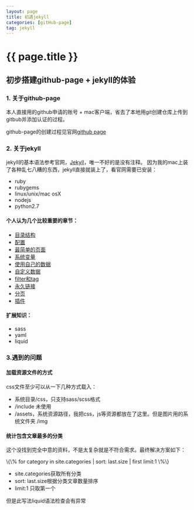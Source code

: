 ```yaml
---
layout: page
title: 初遇jekyll
categories: [gitHub-page]
tag: jekyll
---
```


# {{ page.title }}

## 初步搭建github-page + jekyll的体验

### 1. 关于github-page

本人直接用的github申请的账号 + mac客户端，省去了本地用git创建仓库上传到gitbub并添加认证的过程。

github-page的创建过程见官网[github page](https://pages.github.com/ "GitHub Page")

### 2. 关于jekyll

jekyll的基本语法参考官网，[Jekyll](https://jekyllrb.com/docs/ "Jekyll")，唯一不好的是没有注释。
因为我的mac上装了各种乱七八糟的东西，jekyll直接就装上了，看官网需要已安装：

*   ruby
*   rubygems
*   linux/unix/mac osX
*   nodejs
*   python2.7

#### 个人认为几个比较重要的章节：

*   [目录结构](https://jekyllrb.com/docs/structure/ "structure")
*   [配置](https://jekyllrb.com/docs/configuration/ "configuration")
*   [最简单的页面](https://jekyllrb.com/docs/posts/ "posts")
*   [系统变量](https://jekyllrb.com/docs/variables/ "variables")
*   [使用自己的数据](https://jekyllrb.com/docs/collections/ "collections")
*   [自定义数据](https://jekyllrb.com/docs/datafiles/ "datafiles")
*   [filter和tag](https://jekyllrb.com/docs/templates/ "templates")
*   [永久链接](https://jekyllrb.com/docs/permalinks/ "permalinks")
*   [分页](https://jekyllrb.com/docs/pagination/ "pagination")
*   [插件](https://jekyllrb.com/docs/plugins/ "plugins")

#### 扩展知识：

*   sass
*   yaml
*   liquid

### 3.遇到的问题

#### 加载资源文件的方式

css文件至少可以从一下几种方式载入：

*   系统目录/css，只支持sass/scss格式
*   /include 未使用
*   /assets，系统资源路径，我把css，js等资源都放在了这里。但是图片用的系统文件夹 /img

#### 统计包含文章最多的分类

<p>这个没找到完全中意的资料，不是太复杂就是不符合需求。最终解决方案如下：</p>
<p>\{\% for category in site.categories | sort: last.size | first limit:1 \%\} </p>

*   site.categories获取所有分类
*   sort: last.size根据分类文章数量排序
*   limit:1 只取第一个

但是此写法liquid语法检查会有异常
